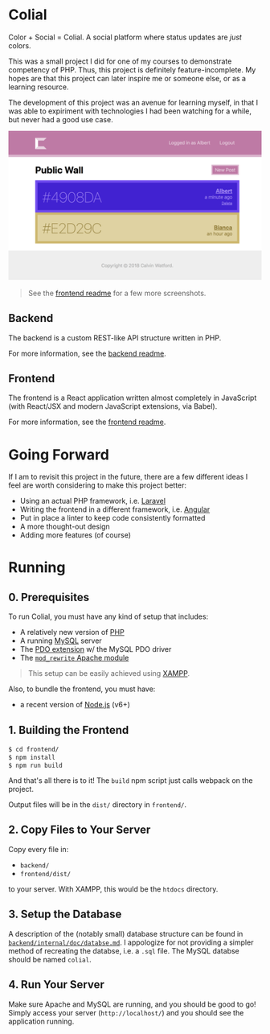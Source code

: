 # Colial
Color + Social = Colial. A social platform where status updates are *just* colors.

This was a small project I did for one of my courses to demonstrate competency of PHP. Thus, this
project is definitely feature-incomplete. My hopes are that this project can later inspire me or
someone else, or as a learning resource.

The development of this project was an avenue for learning myself, in that I was able to expiriment
with technologies I had been watching for a while, but never had a good use case.

![Home page](./screenshots/home1.png)

> See the [frontend readme](./frontend/README.md) for a few more screenshots.

## Backend
The backend is a custom REST-like API structure written in PHP.

For more information, see the [backend readme](./backend/README.md).

## Frontend
The frontend is a React application written almost completely in JavaScript (with React/JSX and
modern JavaScript extensions, via Babel).

For more information, see the [frontend readme](./frontend/README.md).

# Going Forward
If I am to revisit this project in the future, there are a few different ideas I feel are worth
considering to make this project better:

* Using an actual PHP framework, i.e. [Laravel](https://laravel.com)
* Writing the frontend in a different framework, i.e. [Angular](https://angular.io)
* Put in place a linter to keep code consistently formatted
* A more thought-out design
* Adding more features (of course)

# Running
## 0. Prerequisites
To run Colial, you must have any kind of setup that includes:

* A relatively new version of [PHP](https://php.net/)
* A running [MySQL](https://www.mysql.com/) server
* The [PDO extension](https://php.net/manual/en/book.pdo.php) w/ the MySQL PDO driver
* The [`mod_rewrite` Apache module](https://httpd.apache.org/docs/current/mod/mod_rewrite.html)

> This setup can be easily achieved using [XAMPP](https://www.apachefriends.org/).

Also, to bundle the frontend, you must have:

* a recent version of [Node.js](https://nodejs.org/) (v6+)

## 1. Building the Frontend

    $ cd frontend/
    $ npm install
    $ npm run build

And that's all there is to it! The `build` npm script just calls webpack on the project.

Output files will be in the `dist/` directory in `frontend/`.

## 2. Copy Files to Your Server
Copy every file in:

* `backend/`
* `frontend/dist/`

to your server. With XAMPP, this would be the `htdocs` directory.

## 3. Setup the Database
A description of the (notably small) database structure can be found in
[`backend/internal/doc/databse.md`](./backend/internal/doc/database.md). I appologize for not
providing a simpler method of recreating the databse, i.e. a `.sql` file. The MySQL databse should
be named `colial`.

## 4. Run Your Server
Make sure Apache and MySQL are running, and you should be good to go! Simply access your server
(`http://localhost/`) and you should see the application running.
